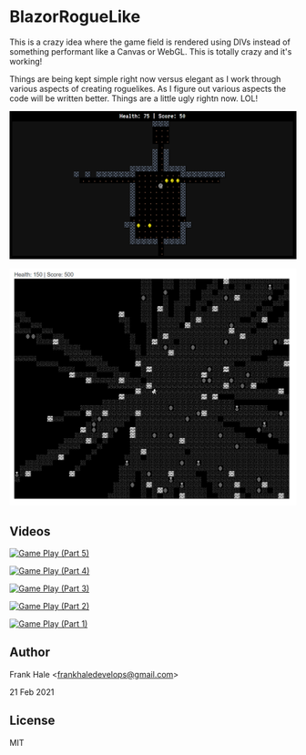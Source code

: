 # BlazorRogueLike

This is a crazy idea where the game field is rendered using DIVs instead of
something performant like a Canvas or WebGL. This is totally crazy and it's
working!

Things are being kept simple right now versus elegant as I work through various
aspects of creating roguelikes. As I figure out various aspects the code will
be written better. Things are a little ugly rightn now. LOL!

![New](screenshots/new-tileset.png)

![Old](screenshots/demo.png)

## Videos

[![Game Play (Part 5)](https://img.youtube.com/vi/_Nu-_8Opx_M/0.jpg)](https://www.youtube.com/watch?v=_Nu-_8Opx_M)

[![Game Play (Part 4)](https://img.youtube.com/vi/IamPy2GVZ2U/0.jpg)](https://www.youtube.com/watch?v=IamPy2GVZ2U)

[![Game Play (Part 3)](https://img.youtube.com/vi/tgjRUyfhn2s/0.jpg)](https://www.youtube.com/watch?v=tgjRUyfhn2s)

[![Game Play (Part 2)](https://img.youtube.com/vi/7A3VwB2smNE/0.jpg)](https://www.youtube.com/watch?v=7A3VwB2smNE)

[![Game Play (Part 1)](https://img.youtube.com/vi/xezQIAswiIM/0.jpg)](https://www.youtube.com/watch?v=xezQIAswiIM)

## Author

Frank Hale &lt;frankhaledevelops@gmail.com&gt;

21 Feb 2021

## License

MIT